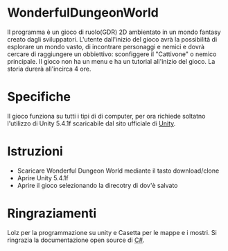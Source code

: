 <h1>   WonderfulDungeonWorld</h1>
Il programma è un gioco di ruolo(GDR) 2D ambientato in un mondo fantasy creato dagli sviluppatori. 
L'utente dall'inizio del gioco avrà la possibilità di esplorare un mondo vasto, di incontrare personaggi e 
nemici e dovrà cercare di raggiungere un obbiettivo: sconfiggere il "Cattivone" o nemico principale. Il gioco 
non ha un menu e ha un tutorial all'inizio del gioco. La storia durerà all'incirca 4 ore.

# Specifiche
Il gioco funziona su tutti i tipi di di computer, per ora richiede soltatno l'utilizzo di Unity 5.4.1f 
scaricabile dal sito ufficiale di [Unity](https://unity3d.com/get-unity/download/archive).

# Istruzioni
* Scaricare Wonderful Dungeon World mediante il tasto download/clone
* Aprire Unity 5.4.1f
* Aprire il gioco selezionando la direcotry di dov'è salvato


# Ringraziamenti
Lolz per la programmazione su unity e Casetta per le mappe e i mostri.
Si ringrazia la documentazione open source di [C#](https://docs.microsoft.com/en-us/dotnet/articles/csharp/programming-guide/xmldoc/recommended-tags-for-documentation-comments).
